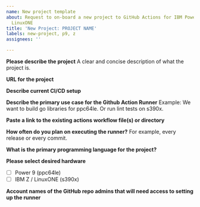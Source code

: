 ```yaml
---
name: New project template
about: Request to on-board a new project to GitHub Actions for IBM Power & IBM Z and
  LinuxONE
title: 'New Project: PROJECT NAME'
labels: new-project, p9, z
assignees: ''

---
```


<!--  Please do not leave any questions blank. -->

**Please describe the project**
A clear and concise description of what the project is.

**URL for the project**

**Describe current CI/CD setup**

**Describe the primary use case for the Github Action Runner**
Example: We want to build go libraries for ppc64le. Or run lint tests on s390x.

**Paste a link to the existing actions workflow file(s) or directory**

**How often do you plan on executing the runner?**
For example, every release or every commit.

**What is the primary programming language for the project?**

**Please select desired hardware**

- [ ] Power 9 (ppc64le)
- [ ] IBM Z / LinuxONE (s390x)

<!-- Please update the labels for your selection  -->

**Account names of the GitHub repo admins that will need access to setting up the runner**
